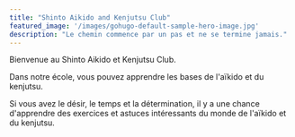 ```yaml
---
title: "Shinto Aikido and Kenjutsu Club"
featured_image: '/images/gohugo-default-sample-hero-image.jpg'
description: "Le chemin commence par un pas et ne se termine jamais."
---
```

Bienvenue au Shinto Aikido et Kenjutsu Club.

Dans notre école, vous pouvez apprendre les bases de l'aïkido et du kenjutsu.

Si vous avez le désir, le temps et la détermination, il y a une chance d'apprendre des exercices et astuces intéressants du monde de l'aïkido et du kenjutsu.